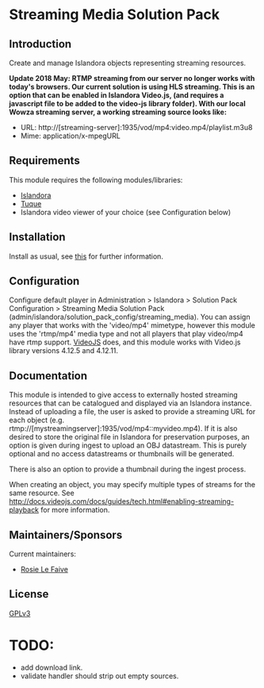 # Streaming Media Solution Pack 

## Introduction

Create and manage Islandora objects representing streaming resources.

**Update 2018 May: RTMP streaming from our server no longer works with today's browsers. Our current solution is using HLS streaming. This is an option that can be enabled in Islandora Video.js, (and requires a javascript file to be added to the video-js library folder). With our local  Wowza streaming server, a working streaming source looks like:**

* URL: http://[streaming-server]:1935/vod/mp4:video.mp4/playlist.m3u8
* Mime: application/x-mpegURL

## Requirements

This module requires the following modules/libraries:

* [Islandora](https://github.com/islandora/islandora)
* [Tuque](https://github.com/islandora/tuque)
* Islandora video viewer of your choice (see Configuration below)

## Installation

Install as usual, see [this](https://drupal.org/documentation/install/modules-themes/modules-7) for further information.

## Configuration

Configure default player in Administration > Islandora > Solution Pack Configuration > Streaming Media Solution Pack (admin/islandora/solution_pack_config/streaming_media). You can assign any player
that works with the 'video/mp4' mimetype, however this module uses the 'rtmp/mp4' media type and not all players that play video/mp4 have rtmp support. [VideoJS](https://github.com/islandora/islandora_videojs/) does, and this module works with Video.js library versions 4.12.5 and 4.12.11.

## Documentation

This module is intended to give access to externally hosted streaming resources that can be catalogued and displayed via an Islandora instance. Instead of uploading a file, the user is asked to provide a streaming URL for each object (e.g. rtmp://[mystreamingserver]:1935/vod/mp4::myvideo.mp4).  If it is also desired to store the original file in Islandora for preservation purposes, an option is given during ingest to upload an OBJ datastream. This is purely optional and no access datastreams or thumbnails will be generated.

There is also an option to provide a thumbnail during the ingest process. 

When creating an object, you may specify multiple types of streams for the same resource. See http://docs.videojs.com/docs/guides/tech.html#enabling-streaming-playback for more information.

## Maintainers/Sponsors
Current maintainers:

* [Rosie Le Faive](https://github.com/rosiel)

## License

[GPLv3](http://www.gnu.org/licenses/gpl-3.0.txt)


# TODO:

* add download link. 
* validate handler should strip out empty sources.
